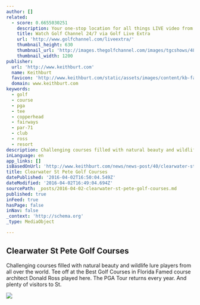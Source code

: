 ```yaml
---
author: []
related:
  - score: 0.6655030251
    description: Your one-stop location for all things LIVE video from the Golf Channel
    title: Watch Golf Channel 24/7 via Golf Live Extra
    url: 'http://www.golfchannel.com/liveextra/'
    thumbnail_height: 630
    thumbnail_url: 'http://images.thegolfchannel.com/images/tgcshows/482119.png'
    thumbnail_width: 1200
publisher:
  url: 'http://www.keithburt.com'
  name: Keithburt
  favicon: 'http://www.keithburt.com/static/assets/images/content/kb-favicon.png'
  domain: www.keithburt.com
keywords:
  - golf
  - course
  - pga
  - tee
  - copperhead
  - fairways
  - par-71
  - club
  - ross
  - resort
description: Challenging courses filled with natural beauty and wildlife lure players from all over the world. Tee off at the Best Golf Courses in Florida Famed course architect Donald Ross played here. The PGA Tour returns every year. And plenty of visitors to St.
inLanguage: en
app_links: []
isBasedOnUrl: 'http://www.keithburt.com/news/news-post/40/clearwater-st-pete-golf-courses/'
title: Clearwater St Pete Golf Courses
datePublished: '2016-04-02T16:50:04.549Z'
dateModified: '2016-04-02T16:49:04.694Z'
sourcePath: _posts/2016-04-02-clearwater-st-pete-golf-courses.md
published: true
inFeed: true
hasPage: false
inNav: false
_context: 'http://schema.org'
_type: MediaObject

---
```

<article style=""><h1>Clearwater St Pete Golf Courses</h1><p>Challenging courses filled with natural beauty and wildlife lure players from all over the world. Tee off at the Best Golf Courses in Florida Famed course architect Donald Ross played here. The PGA Tour returns every year. And plenty of visitors to St.</p><img src="http://www.keithburt.com/media/filer_public_thumbnails/filer_public/53/e8/53e8f32c-972b-42f1-80d0-ec7b0a05b7ed/golf4.jpg__770x400_q85_crop_subsampling-2.jpg" /></article>